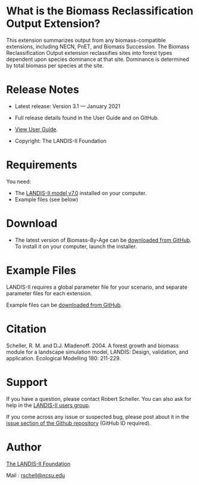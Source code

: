 # What is the Biomass Reclassification Output Extension?

This extension summarizes output from any biomass-compatible extensions, including NECN, PnET, and Biomass Succession. The Biomass Reclassification Output extension reclassifies sites into forest types dependent upon species dominance at that site. Dominance is determined by total biomass per species at the site.

# Release Notes

- Latest release: Version 3.1 — January 2021

- Full release details found in the User Guide and on GitHub.
- [View User Guide](https://github.com/LANDIS-II-Foundation/Extension-Output-Biomass-Reclass/blob/master/docs/LANDIS-II%20Biomass%20Reclass%20Output%20v3.0%20User%20Guide.pdf).

- Copyright: The LANDIS-II Foundation

# Requirements

You need:

- The [LANDIS-II model v7.0](http://www.landis-ii.org/install) installed on your computer.
- Example files (see below)

# Download

- The latest version of Biomass-By-Age can be [downloaded from GitHub](https://github.com/LANDIS-II-Foundation/Extension-Output-Biomass-Reclass/blob/master/deploy/installer/LANDIS-II-V7%20Output%20Biomass%20Reclass%203.1-setup.exe). To install it on your computer, launch the installer.

# Example Files

LANDIS-II requires a global parameter file for your scenario, and separate parameter files for each extension.

Example files can be [downloaded from GitHub](https://downgit.github.io/#/home?url=https://github.com/LANDIS-II-Foundation/Extension-Output-Biomass-Reclass/tree/master/testings/version-tests/Core7-BiomassReclass3.0).

# Citation

Scheller, R. M. and D.J. Mladenoff. 2004. A forest growth and biomass module for a landscape simulation model, LANDIS: Design, validation, and application. Ecological Modelling 180: 211-229.

# Support

If you have a question, please contact Robert Scheller. 
You can also ask for help in the [LANDIS-II users group](http://www.landis-ii.org/users).

If you come across any issue or suspected bug, please post about it in the [issue section of the Github repository](https://github.com/LANDIS-II-Foundation/Extension-Output-Biomass-Reclass/issues) (GitHub ID required).

# Author

[The LANDIS-II Foundation](http://www.landis-ii.org)

Mail : rschell@ncsu.edu
